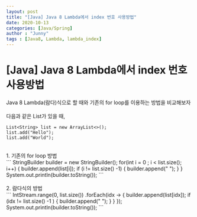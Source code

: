 ```yaml
---
layout: post
title: "[Java] Java 8 Lambda에서 index 번호 사용방법"
date: 2020-10-13
categories: [Java/Spring]
author : "Junny"
tags : [Java8, Lambda, lambda_index]
---
```

# [Java] Java 8 Lambda에서 index 번호 사용방법


Java 8 Lambda(람다)식으로 할 때와 기존의 for loop를 이용하는 방법을 비교해보자<br>
<br>
다음과 같은 List가 있을 때,
<br>
```
List<String> list = new ArrayList<>();
list.add("Hello");
list.add("World");
```

<br>
1. 기존의 for loop 방법<br>
```
StringBuilder builder = new StringBuilder();
for(int i = 0 ; i < list.size(); i++) {
	builder.append(list[i]);
	if (i != list.size() -1) {
		builder.append(" ");
	}
}
System.out.println(builder.toString());
```
<br>
<br>
2. 람다식의 방법
<br>
```
IntStream.range(0, list.size())
	.forEach(idx -> {
		builder.append(list[idx]);
		if (idx != list.size() -1 ) {
			builder.append(" ");
		}
	}
});
System.out.println(builder.toString());
```

